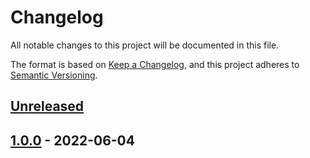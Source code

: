 # Changelog

All notable changes to this project will be documented in this file.

The format is based on [Keep a Changelog](https://keepachangelog.com/en/1.0.0/),
and this project adheres to [Semantic Versioning](https://semver.org/spec/v2.0.0.html).

## [Unreleased]

## [1.0.0] - 2022-06-04

[Unreleased]: https://github.com/N3tLiX/lab/compare/1.0.0...HEAD

[1.0.0]: https://github.com/N3tLiX/lab/compare/558a1390e586c864fc07d71f3d8425688c4a03ef...1.0.0

